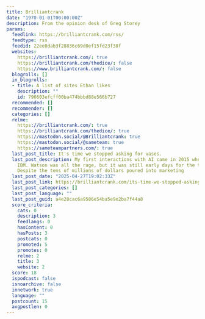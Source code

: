 ```yaml
---
title: Brilliantcrank
date: "1970-01-01T00:00:00Z"
description: From the opinion desk of Greg Storey
params:
  feedlink: https://brilliantcrank.com/rss/
  feedtype: rss
  feedid: 22ee0dab3f28836c69d0ef15fd23f38f
  websites:
    https://brilliantcrank.com/: true
    https://brilliantcrank.com/thedice/: false
    https://www.brilliantcrank.com/: false
  blogrolls: []
  in_blogrolls:
  - title: A list of sites Ethan likes
    description: ""
    id: 796603efcff00ba474bbbd88e566b727
  recommended: []
  recommender: []
  categories: []
  relme:
    https://brilliantcrank.com/: true
    https://brilliantcrank.com/thedice/: true
    https://mastodon.social/@Brilliantcrank: true
    https://mastodon.social/@sameteam: true
    https://sameteampartners.com/: true
  last_post_title: It's time we stopped asking for vases.
  last_post_description: My first interactions with AI came in 2015 when I joined
    IBM. Watson was all the rage, but it was still early days for the technology.
    Despite the tens of millions of dollars poured into marketing
  last_post_date: "2025-04-27T19:02:33Z"
  last_post_link: https://brilliantcrank.com/its-time-we-stopped-asking-for-vases/
  last_post_categories: []
  last_post_language: ""
  last_post_guid: a4e28cac6a9586e54ba5e9e2ba7f44a8
  score_criteria:
    cats: 0
    description: 3
    feedlangs: 0
    hasContent: 0
    hasPosts: 3
    postcats: 0
    promoted: 5
    promotes: 0
    relme: 2
    title: 3
    website: 2
  score: 18
  ispodcast: false
  isnoarchive: false
  innetwork: true
  language: ""
  postcount: 15
  avgpostlen: 0
---
```

